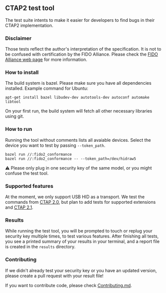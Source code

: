 ## CTAP2 test tool

The test suite intents to make it easier for developers to find bugs in their
CTAP2 implementation.

### Disclaimer
Those tests reflect the author's interpretation of the specification. It is not
to be confused with certification by the FIDO Alliance. Please check the
[FIDO Alliance web page](https://fidoalliance.org/) for more information.

### How to install

The build system is bazel. Please make sure you have all dependencies installed.
Example command for Ubuntu:

```shell
apt-get install bazel libudev-dev autotools-dev autoconf automake libtool
```

On your first run, the build system will fetch all other necessary libraries
using git.

### How to run

Running the tool without comments lists all avaiable devices. Select the device
you want to test by passing `--token_path`.

```shell
bazel run //:fido2_conformance
bazel run //:fido2_conformance -- --token_path=/dev/hidraw5
```

:warning: Please only plug in one security key of the same model, or you might
confuse the test tool.

### Supported features

At the moment, we only support USB HID as a transport. We test the commands from
[CTAP 2.0](https://fidoalliance.org/specs/fido-v2.0-ps-20190130/fido-client-to-authenticator-protocol-v2.0-ps-20190130.pdf),
but plan to add tests for supported extensions and
[CTAP 2.1](https://fidoalliance.org/specs/fido2/fido-client-to-authenticator-protocol-v2.1-rd-20191217.html).

### Results

While running the test tool, you will be prompted to touch or replug your
security key multiple times, to test various features. After finishing all
tests, you see a printed summary of your results in your terminal, and a report
file is created in the `results` directory.

### Contributing

If we didn't already test your security key or you have an updated version,
please create a pull request with your result file!

If you want to contribute code, please check
[Contributing.md](docs/contributing.md).

